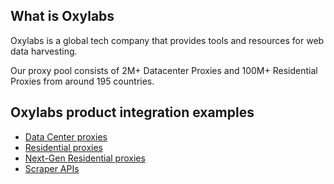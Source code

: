## What is Oxylabs
Oxylabs is a global tech company that provides tools and resources for web data harvesting.

Our proxy pool consists of 2M+ Datacenter Proxies and 100M+ Residential Proxies from around 195 countries.

## Oxylabs product integration examples

 - [Data Center proxies](https://github.com/oxylabs/product-integrations/tree/master/datacenter-proxies)
 - [Residential proxies](https://github.com/oxylabs/product-integrations/tree/master/residential-proxies)
 - [Next-Gen Residential proxies](https://github.com/oxylabs/product-integrations/tree/master/next-gen-residential-proxies)
 - [Scraper APIs](https://github.com/oxylabs/product-integrations/tree/master/scraper-apis)